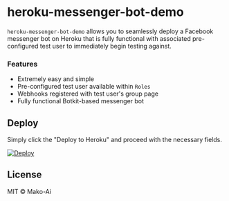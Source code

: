 # heroku-messenger-bot-demo
`heroku-messenger-bot-demo` allows you to seamlessly deploy a Facebook messenger bot on Heroku that is fully functional with associated pre-configured test user to immediately begin testing against.

### Features
- Extremely easy and simple
- Pre-configured test user available within `Roles`
- Webhooks registered with test user's group page
- Fully functional Botkit-based messenger bot

## Deploy
Simply click the "Deploy to Heroku" and proceed with the necessary fields.

[![Deploy](https://www.herokucdn.com/deploy/button.svg)](https://heroku.com/deploy)

## License
MIT © Mako-Ai
